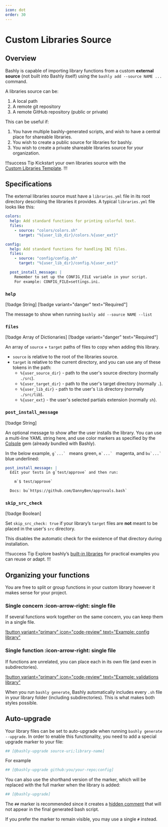 ```yaml
---
icon: dot
order: 30
---
```


# Custom Libraries Source

## Overview

Bashly is capable of importing library functions from a custom **external source**
(not built into Bashly itself) using the `bashly add --source NAME ...` command.

A libraries source can be:

1. A local path
2. A remote git repository
3. A remote GitHub repository (public or private)

This can be useful if:

1. You have multiple bashly-generated scripts, and wish to have a central place
   for shareable libraries.
2. You wish to create a public source for libraries for bashly.
3. You wish to create a private shareable libraries source for your organization.

!!!success Tip
Kickstart your own libraries source with the  
[Custom Libraries Template](https://github.com/bashly-framework/custom-libs-template).
!!!

## Specifications

The external libraries source must have a `libraries.yml` file in its root
directory describing the libraries it provides. A typical `libraries.yml` file
looks like this:

```yaml
colors:
  help: Add standard functions for printing colorful text.
  files:
    - source: "colors/colors.sh"
      target: "%{user_lib_dir}/colors.%{user_ext}"

config:
  help: Add standard functions for handling INI files.
  files:
    - source: "config/config.sh"
      target: "%{user_lib_dir}/config.%{user_ext}"

  post_install_message: |
    Remember to set up the CONFIG_FILE variable in your script.
    For example: CONFIG_FILE=settings.ini.
```

### `help`

[!badge String] [!badge variant="danger" text="Required"]

The message to show when running `bashly add --source NAME --list`

### `files`

[!badge Array of Dictionaries] [!badge variant="danger" text="Required"]

An array of `source` + `target` paths of files to copy when adding this library.

- `source` is relative to the root of the libraries source.
- `target` is relative to the current directory, and you can use any of these
  tokens in the path:
  - `%{user_source_dir}` - path to the user's source directory (normally `./src`).
  - `%{user_target_dir}` - path to the user's target directory (normally `.`).
  - `%{user_lib_dir}` - path to the user's `lib` directory (normally `./src/lib`).
  - `%{user_ext}` - the user's selected partials extension (normally `sh`).

### `post_install_message`

[!badge String]

An optional message to show after the user installs the library. You can use a 
multi-line YAML string here, and use color markers as specified by the
[Colsole](https://github.com/dannyben/colsole#colors) gem (already bundled with Bashly). 

In the below example, ``g`...` `` means green, ``m`...` `` magenta, and 
``bu`...` `` blue underlined:

```yaml
post_install_message: |
  Edit your tests in g`test/approve` and then run:

    m`$ test/approve`

  Docs: bu`https://github.com/DannyBen/approvals.bash`
```

### `skip_src_check`

[!badge Boolean]

Set `skip_src_check: true` if your library’s `target` files are **not** meant to
be placed in the user's `src` directory.  

This disables the automatic check for the existence of that directory during
installation.


!!!success Tip
Explore bashly’s [built-in libraries](https://github.com/bashly-framework/bashly/tree/master/lib/bashly/libraries) 
for practical examples you can reuse or adapt.
!!!


## Organizing your functions

You are free to split or group functions in your custom library however it makes sense for your project.  


### Single concern :icon-arrow-right: single file

If several functions work together on the same concern, you can keep them in a single file.  

[!button variant="primary" icon="code-review" text="Example: config library"](https://github.com/bashly-framework/bashly/blob/master/lib/bashly/libraries/config/config.sh)



### Single function :icon-arrow-right: single file

If functions are unrelated, you can place each in its own file (and even in subdirectories).  

[!button variant="primary" icon="code-review" text="Example: validations library"](https://github.com/bashly-framework/bashly/tree/master/lib/bashly/libraries/validations)

When you run `bashly generate`, Bashly automatically includes every `.sh` file in your library folder (including subdirectories). This is what makes both styles possible.  


## Auto-upgrade

Your library files can be set to auto-upgrade when running
`bashly generate --upgrade`. In order to enable this functionality, you need to 
add a special upgrade marker to your file:

```bash
## [@bashly-upgrade source-uri;library-name]
```

For example

```bash
## [@bashly-upgrade github:you/your-repo;config]
```

You can also use the shorthand version of the marker, which will be replaced
with the full marker when the library is added:

```bash
## [@bashly-upgrade]
```

The `##` marker is recommended since it creates a 
[hidden comment](/usage/writing-your-scripts/#hidden-comments) that will not
appear in the final generated bash script.  

If you prefer the marker to remain visible, you may use a single `#` instead.
